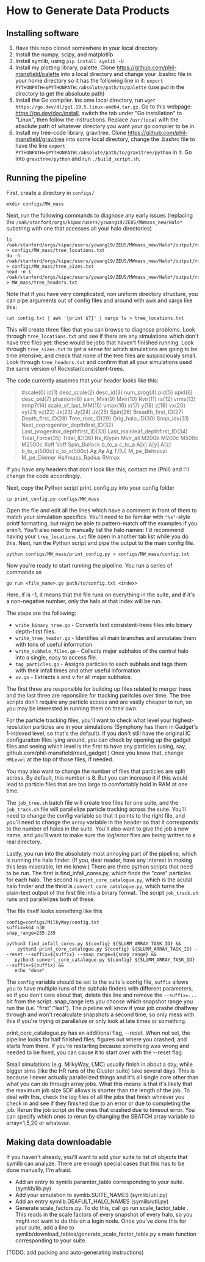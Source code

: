 # How to Generate Data Products

## Installing software

1. Have this repo cloned somewhere in your local directory
2. Install the numpy, scipy, and matplotlib
3. Install symlib, using `pip install symlib -U`
4. Install my plotting library, palette. Clone https://github.com/phil-mansfield/palette into a local directory and change your .bashrc file in your home directory so it has the following line in it: `export PYTHONPATH=$PYTHONPATH:/absolute/path/to/palette` (use `pwd` in the directory to get the absoluute path)
5. Install the Go compiler. Ins ome local directory, run `wget https://go.dev/dl/go1.19.5.linux-amd64.tar.gz`. Go to this webpage: https://go.dev/doc/install, switch the tab under "Go installation" to "Linux", then follow the instructions. Replace `/usr/local` with the absolute path of whatever directory you want your go compiler to be in.
6. Install my tree-code library, gravitree. Clone https://github.com/phil-mansfield/gravitree into some local directory, change the .bashrc file to have the line `export PYTHONPATH=$PYTHONPATH:/absolute/path/to/gravitree/python` in it. Go into `gravitree/python` and run `./build_script.sh`.


## Running the pipeline

First, create a directory in `configs/`

``` 
mkdir configs/MW_mass
```

Next, run the following commands to diagnose any early issues (replacing the `/oak/stanford/orgs/kipac/users/ycwang19/ZEUS/MWmass_new/Halo*` substring with one that accesses all your halo directories)

``` 
ls /oak/stanford/orgs/kipac/users/ycwang19/ZEUS/MWmass_new/Halo*/output/rockstar/trees/ > configs/MW_mass/tree_locations.txt
du -h /oak/stanford/orgs/kipac/users/ycwang19/ZEUS/MWmass_new/Halo*/output/rockstar/trees/ > configs/MW_mass/tree_sizes.txt
head -n 1 /oak/stanford/orgs/kipac/users/ycwang19/ZEUS/MWmass_new/Halo*/output/rockstar/trees/tree_0_0_0.dat > MW_mass/tree_headers.txt
```

Note that if you have very complicated, non uniform directory structure, you can
pipe arguments out of config files and around with awk and xargs like this:

```
cat config.txt | awk '{print $7}' | xargs ls > tree_locations.txt
```

This will create three files that you can browse to diagnose problems. Look through `tree_locations.txt` and see if there are any simulations which don't have tree files yet: these would be jobs that haven't finished running. Look through `tree_sizes.txt` to get a sense for which simulations are going to be time intensive, and check that none of the tree files are suspisciously small. Look through `tree_headers.txt` and confirm that all your simulations used the same version of Rockstar/consistent-trees. 

The code currently asusmes that your header looks like this:

> #scale(0) id(1) desc_scale(2) desc_id(3) num_prog(4) pid(5) upid(6) desc_pid(7) phantom(8) sam_Mvir(9) Mvir(10) Rvir(11) rs(12) vrms(13) mmp?(14) scale_of_last_MM(15) vmax(16) x(17) y(18) z(19) vx(20) vy(21) vz(22) Jx(23) Jy(24) Jz(25) Spin(26) Breadth_first_ID(27) Depth_first_ID(28) Tree_root_ID(29) Orig_halo_ID(30) Snap_idx(31) Next_coprogenitor_depthfirst_ID(32) Last_progenitor_depthfirst_ID(33) Last_mainleaf_depthfirst_ID(34) Tidal_Force(35) Tidal_ID(36) Rs_Klypin Mvir_all M200b M200c M500c M2500c Xoff Voff Spin_Bullock b_to_a c_to_a A[x] A[y] A[z] b_to_a(500c) c_to_a(500c) A[x](500c) A[y](500c) A[z](500c) T/|U| M_pe_Behroozi M_pe_Diemer Halfmass_Radius RVmax

If you have any headers that don't look like this, contact me (Phil) and I'll change the code accordingly.

Next, copy the Python script print_config.py into your config folder

``` 
cp print_config.py configs/MW_mass
```

Open the file and edit all the lines which have a comment in front of them to match your simulation specifics. You'll need to be familiar with `"%s"`-style printf formatting, but might be able to pattern-match off the examples if you aren't. You'll also need to manually list the halo names: I'd recommend having your `tree_locations.txt` file open in another tab list while you do this. Next, run the Python script and pipe the output to the main config file.

```
python configs/MW_mass/print_config.py > configs/MW_mass/config.txt
```

Now you're ready to start running the pipeline. You run a series of commands as

```
go run <file_name>.go path/to/config.txt <index>
```

Here, if <index> is -1, it means that the file runs on everything in the suite, and if it's a non-negative number, only the halo at that index will be run.

The steps are the following:
- `write_binary_tree.go` - Converts text consistent-trees files into binary
  depth-first files.
- `write_tree_header.go` - Identifies all main branches and annotates them with
  tons of useful information.
- `write_subhalo_files.go` - Collects major subhalos of the central halo
  into a single, easy to access file.
- `tag_particles.go` - Assigns particles to each subhalo and tags them with 
  their infall times and other useful information
- `xv.go` - Extracts x and v for all major subhalos.

The first three are responsible for building up files related to merger trees
and the last three are reponsible for tracking paritcles over time. The tree
scripts don't require any particle access and are vastly cheaper to run, so
you may be interested in running them on their own.

For the particle tracking files, you'll want to check what level your
highest-reoslution particles are in your simulations (Symphony has them in
Gadget's 1-indexed level, so that's the default). If you don't still have the 
original IC configuraiton files lying around, you can check by opening up the
gadget files and seeing which level is the first to have any particles
(using, say, github.com/phil-mansfield/read_gadget.) Once you know that, change
`HRLevel` at the top of those files, if needed.

You may also want to change the number of files that particles are split across.
By default, this number is 8. But you can increase it if this would lead to 
particle files that are too large to comfortably hold in RAM at one time.

The `job_tree.sh` batch file will create tree files for one suite, and the `job_track.sh` file will parallelize particle tracking across the suite. You'll need to change the config variable so that it points to the right file, and you'll need to change the `array` variable in the header so that it corresponds to the number of halos in the suite. You'll also want to give the job a new name, and you'll want to make sure the log/error files are being written to a real directory.

Lastly, you run into the absolutely most annoying part of the pipeline, which is running the halo finder. (If you, dear reader, have any interest in making this less miserable, let me know.) There are three python scripts that need to be run. The first is find_infall_cores.py, which finds the "core" particles for each halo. The second is `print_core_catalogue.py`, which is the acutal halo finder and the thrid is `convert_core_catalogue.py`, which turns the plain-text output of the first file into a binary format. The script `job_track.sh` runs and parallelizes both of these.

The file itself looks something like this
```
config=configs/MilkyWay/config.txt
suffix=k64_n30
snap_range=235:235

python3 find_infall_cores.py ${config} ${SLURM_ARRAY_TASK_ID} &&              
	python3 print_core_catalogue.py ${config} ${SLURM_ARRAY_TASK_ID} --reset --suffix=${suffix} --snap_range=${snap_range} &&
   python3 convert_core_catalogue.py ${config} ${SLURM_ARRAY_TASK_ID} --suffix=${suffix} &&
   echo "done"
```

The `config` variable should be set to the suite's config file, `suffix` allows you to have multiple runs of the subhalo finders with different parameters, so if you don't care about that, delete this line and remove the `--suffix=...` bit from the script. snap_range lets you choose which snapshot range you run the (i.e. "first":"last"). The pipeline will know if your job crashe dhalfway through and won't recalculate snapshots a second time, so only mess with this if you're trying ot parallelize or only look at late times or something.

print_core_catalogue.py has an additional flag, --reset. When not set, the pipeline looks for half finished files, figures out where you crashed, and starts from there. If you're restarting because something was wrong and needed to be fixed, you can cause it to start over with the --reset flag.

Small simulations (e.g. MilkyWay, LMC) usually finish in about a day, while bigger sims (like the HR runs of the Cluster suite) take several days. This is because I never actually parallelized things and it's all single core other than what you can do through array jobs. What this means is that it's likely that the maximum job size SDF allows is shorter than the length of the job. To deal with this, check the log files of all the jobs that finish whnever you check in and see if they finished due to an error or due to completing the job. Rerun the job script on the ones that crashed due to timeout error. You can specify which ones to rerun by changing the SBATCH array variable to array=1,5,20 or whatever.

Making data downloadable
------------------------

If you haven't already, you'll want to add your suite to list of objects that symlib can analyze. There are enough special cases that this has to be done manually, I'm afraid.
- Add an entry to symlib.paramter_table corresponding to your suite. (symlib/lib.py)
- Add your simulation to symlib.SUITE_NAMES (symlib/util.py)
- Add an entry symlib.DEAFULT_HALO_NAMES (symlib/util.py)
- Generate scale_factors.py. To do this, call go run scale_factor_table <suite name> <config file>. This reads in the scale factors of every snapshot of every halo, so you might not want to do this on a login node. Once you've done this for your suite, add a line to symlib/download_tables/generate_scale_factor_table.py
s main function corresponding to your suite.

(TODO: add packing and auto-generating instructions)